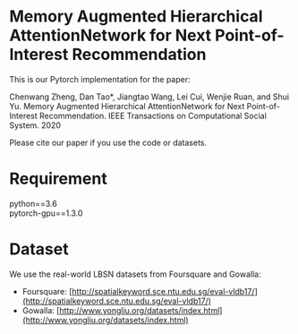 # Memory Augmented Hierarchical AttentionNetwork for Next Point-of-Interest Recommendation

This is our Pytorch implementation for the paper:

Chenwang Zheng, Dan Tao*, Jiangtao Wang, Lei Cui, Wenjie Ruan, and Shui Yu. Memory Augmented Hierarchical AttentionNetwork for Next Point-of-Interest Recommendation. IEEE Transactions on Computational Social System. 2020

Please cite our paper if you use the code or datasets.

# Requirement
python==3.6    
pytorch-gpu==1.3.0 

# Dataset
We use the real-world LBSN datasets from Foursquare and Gowalla:

- Foursquare: [http://spatialkeyword.sce.ntu.edu.sg/eval-vldb17/](http://spatialkeyword.sce.ntu.edu.sg/eval-vldb17/)
- Gowalla: [http://www.yongliu.org/datasets/index.html](http://www.yongliu.org/datasets/index.html)

